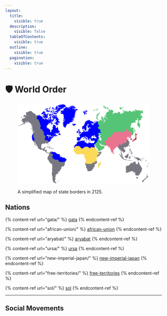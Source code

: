 ```yaml
---
layout:
  title:
    visible: true
  description:
    visible: false
  tableOfContents:
    visible: true
  outline:
    visible: true
  pagination:
    visible: true
---
```


# 🛡️ World Order

<figure><img src="../.gitbook/assets/worldmap-transparent (2).png" alt=""><figcaption><p>A simplified map of state borders in 2125.</p></figcaption></figure>

## Nations

{% content-ref url="gata/" %}
[gata](gata/)
{% endcontent-ref %}

{% content-ref url="african-union/" %}
[african-union](african-union/)
{% endcontent-ref %}

{% content-ref url="aryabat/" %}
[aryabat](aryabat/)
{% endcontent-ref %}

{% content-ref url="ursa/" %}
[ursa](ursa/)
{% endcontent-ref %}

{% content-ref url="new-imperial-japan/" %}
[new-imperial-japan](new-imperial-japan/)
{% endcontent-ref %}

{% content-ref url="free-territories/" %}
[free-territories](free-territories/)
{% endcontent-ref %}

{% content-ref url="sol/" %}
[sol](sol/)
{% endcontent-ref %}

***

## Social Movements

